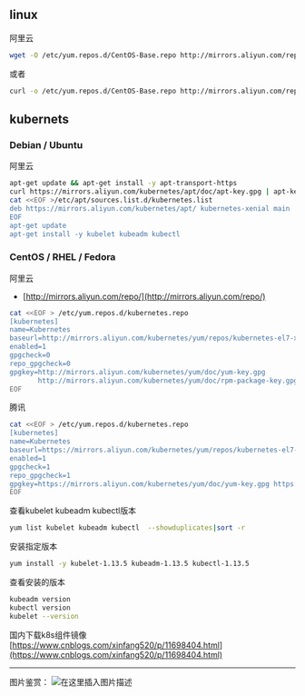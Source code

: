 ##  linux
阿里云
```bash
wget -O /etc/yum.repos.d/CentOS-Base.repo http://mirrors.aliyun.com/repo/Centos-7.repo
```

或者

```bash
curl -o /etc/yum.repos.d/CentOS-Base.repo http://mirrors.aliyun.com/repo/Centos-7.repo
```

## kubernets
### Debian / Ubuntu
阿里云
```bash
apt-get update && apt-get install -y apt-transport-https
curl https://mirrors.aliyun.com/kubernetes/apt/doc/apt-key.gpg | apt-key add - 
cat <<EOF >/etc/apt/sources.list.d/kubernetes.list
deb https://mirrors.aliyun.com/kubernetes/apt/ kubernetes-xenial main
EOF  
apt-get update
apt-get install -y kubelet kubeadm kubectl
```

### CentOS / RHEL / Fedora
阿里云

- [http://mirrors.aliyun.com/repo/](http://mirrors.aliyun.com/repo/) 

```bash
cat <<EOF > /etc/yum.repos.d/kubernetes.repo
[kubernetes]
name=Kubernetes
baseurl=http://mirrors.aliyun.com/kubernetes/yum/repos/kubernetes-el7-x86_64
enabled=1
gpgcheck=0
repo_gpgcheck=0
gpgkey=http://mirrors.aliyun.com/kubernetes/yum/doc/yum-key.gpg
       http://mirrors.aliyun.com/kubernetes/yum/doc/rpm-package-key.gpg
EOF
```
腾讯

```bash
cat <<EOF > /etc/yum.repos.d/kubernetes.repo
[kubernetes]
name=Kubernetes
baseurl=https://mirrors.aliyun.com/kubernetes/yum/repos/kubernetes-el7-x86_64/
enabled=1
gpgcheck=1
repo_gpgcheck=1
gpgkey=https://mirrors.aliyun.com/kubernetes/yum/doc/yum-key.gpg https://mirrors.aliyun.com/kubernetes/yum/doc/rpm-package-key.gpg  
EOF
```


查看kubelet kubeadm kubectl版本

```bash
yum list kubelet kubeadm kubectl  --showduplicates|sort -r
```
安装指定版本

```bash
yum install -y kubelet-1.13.5 kubeadm-1.13.5 kubectl-1.13.5
```
查看安装的版本

```bash
kubeadm version
kubectl version
kubelet --version
```
国内下载k8s组件镜像
[https://www.cnblogs.com/xinfang520/p/11698404.html](https://www.cnblogs.com/xinfang520/p/11698404.html)

------
图片鉴赏：
![在这里插入图片描述](https://img-blog.csdnimg.cn/0be2f34d396742aa9e2161f32c51c159.jpg?text_Q1NETiBAZ2hvc3R3cml0dGVu,size_15,color_FFFFFF,t_70,g_se,x_16#pic_center)

